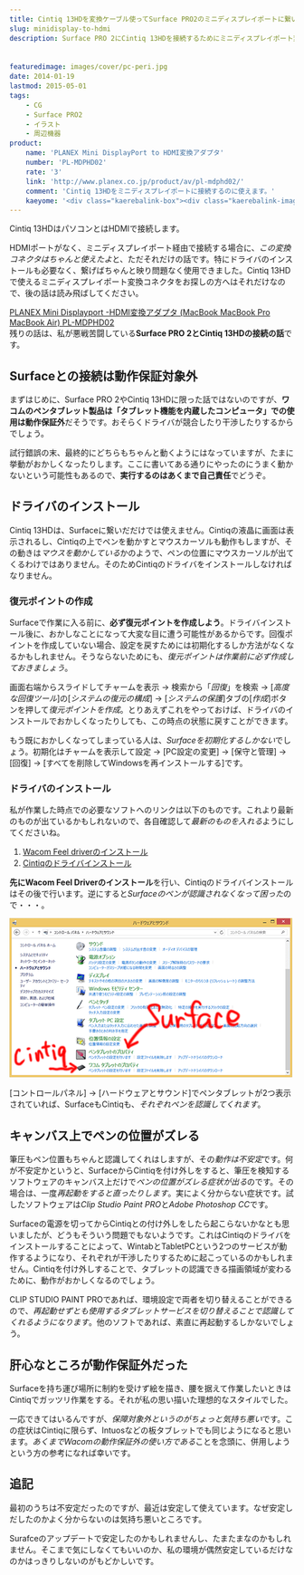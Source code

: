 ```yaml
---
title: Cintiq 13HDを変換ケーブル使ってSurface PRO2のミニディスプレイポートに繋いでみた
slug: minidisplay-to-hdmi
description: Surface PRO 2にCintiq 13HDを接続するためにミニディスプレイポート変換コネクタを利用しました。SurfaceなどのタブレットPCでCintiqを使うのはWacomの保証対象外の使い方ですが、一応問題なく使えています。


featuredimage: images/cover/pc-peri.jpg
date: 2014-01-19
lastmod: 2015-05-01
tags: 
    - CG
    - Surface PRO2
    - イラスト
    - 周辺機器
product:
    name: 'PLANEX Mini DisplayPort to HDMI変換アダプタ'
    number: 'PL-MDPHD02'
    rate: '3'
    link: 'http://www.planex.co.jp/product/av/pl-mdphd02/'
    comment: 'Cintiq 13HDをミニディスプレイポートに接続するのに使えます。'
    kaeyome: '<div class="kaerebalink-box"><div class="kaerebalink-image"><a href="http://www.amazon.co.jp/exec/obidos/ASIN/B0052GQ498/illusionspace-22/ref=nosim/" rel="nofollow" target="_blank"><img src="https://ecx.images-amazon.com/images/I/310GtzShJPL._SL160_.jpg" style="border: none;" /></a></div><div class="kaerebalink-info"><div class="kaerebalink-name"><a href="http://www.amazon.co.jp/exec/obidos/ASIN/B0052GQ498/illusionspace-22/ref=nosim/" rel="nofollow" target="_blank">PLANEX Mini Displayport -]HDMI変換アダプタ (MacBook MacBook Pro MacBook Air) PL-MDPHD02</a><div class="kaerebalink-powered-date">posted with <a href="http://kaereba.com" rel="nofollow" target="_blank">カエレバ</a></div></div><div class="kaerebalink-detail"> プラネックス 2011-06-30    </div><div class="kaerebalink-link1"><div class="shoplinkamazon"><a href="http://www.amazon.co.jp/gp/search?keywords=PL-MDPHD02&__mk_ja_JP=%83J%83%5E%83J%83i&tag=illusionspace-22" rel="nofollow" target="_blank" title="アマゾン" >Amazonで購入</a></div><div class="shoplinkrakuten"><a href="http://hb.afl.rakuten.co.jp/hgc/0e95387f.f2aef20d.0e953880.25e412bd/?pc=http%3A%2F%2Fsearch.rakuten.co.jp%2Fsearch%2Fmall%2FPL-MDPHD02%2F-%2Ff.1-p.1-s.1-sf.0-st.A-v.2%3Fx%3D0%26scid%3Daf_ich_link_urltxt%26m%3Dhttp%3A%2F%2Fm.rakuten.co.jp%2F" rel="nofollow" target="_blank" title="楽天市場" >楽天市場で購入</a></div></div></div><div class="booklink-footer" style="clear: left"></div></div>'
---
```


Cintiq 13HDはパソコンとはHDMIで接続します。

HDMIポートがなく、ミニディスプレイポート経由で接続する場合に、<em>この変換コネクタはちゃんと使えたよ</em>と、ただそれだけの話です。特にドライバのインストールも必要なく、繋げばちゃんと映り問題なく使用できました。Cintiq 13HDで使えるミニディスプレイポート変換コネクタをお探しの方へはそれだけなので、後の話は読み飛ばしてください。

<div data-role="amazonjs" data-asin="B0052GQ498" data-locale="JP" data-tmpl="" data-img-size="" class="asin_B0052GQ498_JP_ amazonjs_item"><div class="amazonjs_indicator"><span class="amazonjs_indicator_img"></span><a class="amazonjs_indicator_title" href="#">PLANEX Mini Displayport -HDMI変換アダプタ (MacBook MacBook Pro MacBook Air) PL-MDPHD02</a><span class="amazonjs_indicator_footer"></span></div></div>
残りの話は、私が悪戦苦闘している<strong>Surface PRO 2とCintiq 13HDの接続の話</strong>です。


## Surfaceとの接続は動作保証対象外


まずはじめに、Surface PRO 2やCintiq 13HDに限った話ではないのですが、<strong>ワコムのペンタブレット製品は「タブレット機能を内蔵したコンピュータ」での使用は動作保証外</strong>だそうです。おそらくドライバが競合したり干渉したりするからでしょう。

試行錯誤の末、最終的にどちらもちゃんと動くようにはなっていますが、たまに挙動がおかしくなったりします。ここに書いてある通りにやったのにうまく動かないという可能性もあるので、<strong>実行するのはあくまで自己責任</strong>でどうぞ。


## ドライバのインストール


Cintiq 13HDは、Surfaceに繋いだだけでは使えません。Cintiqの液晶に画面は表示されるし、Cintiqの上でペンを動かすとマウスカーソルも動作もしますが、その動きは<em>マウスを動かしている</em>かのようで、ペンの位置にマウスカーソルが出てくるわけではありません。そのためCintiqのドライバをインストールしなければなりません。


### 復元ポイントの作成


Surfaceで作業に入る前に、<strong>必ず復元ポイントを作成しよう</strong>。ドライバインストール後に、おかしなことになって大変な目に遭う可能性があるからです。回復ポイントを作成していない場合、設定を戻すためには初期化するしか方法がなくなるかもしれません。そうならないためにも、<em>復元ポイントは作業前に必ず作成しておきましょう</em>。

画面右端からスライドしてチャームを表示 → 検索から「<em>回復</em>」を検索 → [<em>高度な回復ツール</em>]の[<em>システムの復元の構成</em>] → [<em>システムの保護</em>]タブの[<em>作成</em>]ボタンを押して<em>復元ポイントを作成</em>。とりあえずこれをやっておけば、ドライバのインストールでおかしくなったりしても、この時点の状態に戻すことができます。

もう既におかしくなってしまっている人は、<em>Surfaceを初期化するしかない</em>でしょう。初期化はチャームを表示して設定 → [PC設定の変更] → [保守と管理] → [回復] → [すべてを削除してWindowsを再インストールする]です。


### ドライバのインストール


私が作業した時点での必要なソフトへのリンクは以下のものです。これより最新のものが出ているかもしれないので、各自確認して<em>最新のものを入れる</em>ようにしてくださいね。

<ol>
<li><a href="http://us.wacom.com/en/feeldriver" target="_blank">Wacom Feel driverのインストール</a></li>
<li><a href="http://tablet.wacom.co.jp/download/" target="_blank">Cintiqのドライバインストール</a></li>
</ol>
<strong>先にWacom Feel Driverのインストール</strong>を行い、Cintiqのドライバインストールはその後で行います。逆にすると<em>Surfaceのペンが認識されなくなって困った</em>ので・・・。

![Surface Cintiqドライバ](surface-driver.png)

[コントロールパネル] → [ハードウェアとサウンド]でペンタブレットが2つ表示されていれば、SurfaceもCintiqも、<em>それぞれペンを認識してくれます</em>。


## キャンバス上でペンの位置がズレる


筆圧もペン位置もちゃんと認識してくれはしますが、その<em>動作は不安定</em>です。何が不安定かというと、SurfaceからCintiqを付け外しをすると、筆圧を検知するソフトウェアのキャンバス上だけで<em>ペンの位置がズレる症状が出る</em>のです。その場合は、一度<em>再起動をすると直ったりします</em>。実によく分からない症状です。試したソフトウェアは<em>Clip Studio Paint PRO</em>と<em>Adobe Photoshop CC</em>です。

Surfaceの電源を切ってからCintiqとの付け外しをしたら起こらないかなとも思いましたが、どうもそういう問題でもないようです。これはCintiqのドライバをインストールすることによって、WintabとTabletPCという2つのサービスが動作するようになり、それぞれが干渉したりするために起こっているのかもしれません。Cintiqを付け外しすることで、タブレットの認識できる描画領域が変わるために、動作がおかしくなるのでしょう。

CLIP STUDIO PAINT PROであれば、環境設定で両者を切り替えることができるので、<em>再起動せずとも使用するタブレットサービスを切り替えることで認識してくれるようになります</em>。他のソフトであれば、素直に再起動するしかないでしょう。


## 肝心なところが動作保証外だった


Surfaceを持ち運び場所に制約を受けず絵を描き、腰を据えて作業したいときはCintiqでガッツリ作業をする。それが私の思い描いた理想的なスタイルでした。

一応できてはいるんですが、<em>保障対象外というのがちょっと気持ち悪い</em>です。この症状はCintiqに限らず、Intuosなどの板タブレットでも同じようになると思います。<em>あくまでWacomの動作保証外の使い方である</em>ことを念頭に、併用しようという方の参考になれば幸いです。


## 追記


最初のうちは不安定だったのですが、最近は安定して使えています。なぜ安定しだしたのかよく分からないのは気持ち悪いところです。

Surafceのアップデートで安定したのかもしれませんし、たまたまなのかもしれません。そこまで気にしなくてもいいのか、私の環境が偶然安定しているだけなのかはっきりしないのがもどかしいです。


  